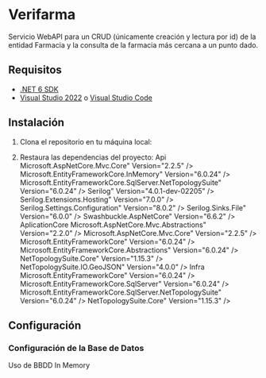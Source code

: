 # Verifarma
Servicio WebAPI para un CRUD (únicamente creación y lectura
por id) de la entidad Farmacia y la consulta de la farmacia más cercana a un punto dado.

## Requisitos

- [.NET 6 SDK](https://dotnet.microsoft.com/download/dotnet/6.0)
- [Visual Studio 2022](https://visualstudio.microsoft.com/) o [Visual Studio Code](https://code.visualstudio.com/)

## Instalación

1. Clona el repositorio en tu máquina local:

2. Restaura las dependencias del proyecto:
Api
Microsoft.AspNetCore.Mvc.Core" Version="2.2.5" />
Microsoft.EntityFrameworkCore.InMemory" Version="6.0.24" />
Microsoft.EntityFrameworkCore.SqlServer.NetTopologySuite" Version="6.0.24" />
Serilog" Version="4.0.1-dev-02205" />
Serilog.Extensions.Hosting" Version="7.0.0" />
Serilog.Settings.Configuration" Version="8.0.2" />
Serilog.Sinks.File" Version="6.0.0" />
Swashbuckle.AspNetCore" Version="6.6.2" />
AplicationCore
Microsoft.AspNetCore.Mvc.Abstractions" Version="2.2.0" />
Microsoft.AspNetCore.Mvc.Core" Version="2.2.5" />
Microsoft.EntityFrameworkCore" Version="6.0.24" />
Microsoft.EntityFrameworkCore.Abstractions" Version="6.0.24" />
NetTopologySuite.Core" Version="1.15.3" />
NetTopologySuite.IO.GeoJSON" Version="4.0.0" />
Infra
Microsoft.EntityFrameworkCore" Version="6.0.24" />
Microsoft.EntityFrameworkCore.SqlServer" Version="6.0.24" />
Microsoft.EntityFrameworkCore.SqlServer.NetTopologySuite" Version="6.0.24" />
NetTopologySuite.Core" Version="1.15.3" />

## Configuración

### Configuración de la Base de Datos

Uso de BBDD In Memory
